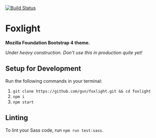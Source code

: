 [![Build Status](https://travis-ci.org/gvn/foxlight.svg?branch=master)](https://travis-ci.org/gvn/foxlight)

# Foxlight

**Mozilla Foundation Bootstrap 4 theme.**

*Under heavy construction. Don't use this in production quite yet!*

## Setup for Development

Run the following commands in your terminal:

1. `git clone https://github.com/gvn/foxlight.git && cd foxlight`
2. `npm i`
3. `npm start`

## Linting

To lint your Sass code, run `npm run test:sass`.
